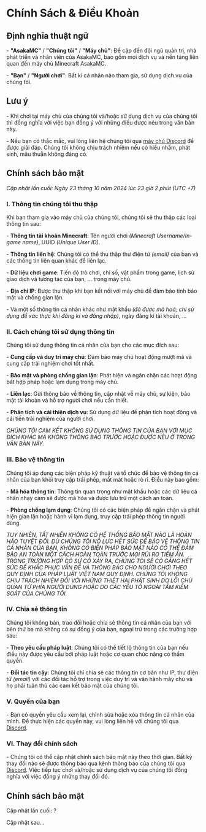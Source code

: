 # Chính Sách & Điều Khoản

## Định nghĩa thuật ngữ

&#x20;\- **"AsakaMC"** / **"Chúng tôi"** / **"Máy chủ"**: Đề cập đến đội ngũ quản trị, nhà phát triển và nhân viên của AsakaMC, bao gồm mọi dịch vụ và nền tảng liên quan đến máy chủ Minecraft AsakaMC.

&#x20;\- **"Bạn"** / **"Người chơi"**: Bất kì cá nhân nào tham gia, sử dụng dịch vụ của chúng tôi.

## Lưu ý

&#x20;\- Khi chơi tại máy chủ của chúng tôi và/hoặc sử dụng dịch vụ của chúng tôi thì đồng nghĩa với việc bạn đồng ý với những điều được nêu trong văn bản này.&#x20;

&#x20;\- Nếu bạn có thắc mắc, vui lòng liên hệ chúng tôi qua [máy chủ Discord](../) để được giải đáp. Chúng tôi không chịu trách nhiệm nếu có hiểu nhầm, phát sinh, mâu thuẫn không đáng có.

## Chính sách bảo mật

_Cập nhật lần cuối: Ngày 23 tháng 10 năm 2024 lúc 23 giờ 2 phút (UTC +7)_

### I. Thông tin chúng tôi thu thập

Khi bạn tham gia vào máy chủ của chúng tôi, chúng tôi sẽ thu thập các loại thông tin sau:

&#x20;\- **Thông tin tài khoản Minecraft**: Tên người chơi _(Minecraft Username/In-game name)_, UUID _(Unique User ID)_.

&#x20;\- **Thông tin liên hệ**: Chúng tôi có thể thu thập thư điện tử _(email)_ của bạn và các thông tin liên quan khác để liên lạc.

&#x20;\- **Dữ liệu chơi game**: Tiến độ trò chơi, chỉ số, vật phẩm trong game, lịch sử giao dịch và tương tác của bạn, ... trong máy chủ.

&#x20;\- **Địa chỉ IP**: Được thu thập khi bạn kết nối với máy chủ để đảm bảo tính bảo mật và chống gian lận.

&#x20;\- Và một số thông tin cá nhân khác như mật khẩu _(đã được mã hoá; chỉ sử dụng để xác thực khi đăng kí và đăng nhập)_, ngày đăng kí tài khoản, ...

### II. Cách chúng tôi sử dụng thông tin

Chúng tôi sử dụng thông tin cá nhân của bạn cho các mục đích sau:

&#x20;\- **Cung cấp và duy trì máy chủ**: Đảm bảo máy chủ hoạt động mượt mà và cung cấp trải nghiệm chơi tốt nhất.

&#x20;\- **Bảo mật và phòng chống gian lận**: Phát hiện và ngăn chặn các hoạt động bất hợp pháp hoặc lạm dụng trong máy chủ.

&#x20;\- **Liên lạc**: Gửi thông báo về thông tin, cập nhật về máy chủ, sự kiện, bảo mật tài khoản và hỗ trợ người chơi nếu cần thiết.

&#x20;\- **Phân tích và cải thiện dịch vụ**: Sử dụng dữ liệu để phân tích hoạt động và cải tiến trải nghiệm của người chơi.

_CHÚNG TÔI CAM KẾT KHÔNG SỬ DỤNG THÔNG TIN CỦA BẠN VỚI MỤC ĐÍCH KHÁC MÀ KHÔNG THÔNG BÁO TRƯỚC HOẶC ĐƯỢC NÊU Ở TRONG VĂN BẢN NÀY._

### III. Bảo vệ thông tin

Chúng tôi áp dụng các biện pháp kỹ thuật và tổ chức để bảo vệ thông tin cá nhân của bạn khỏi truy cập trái phép, mất mát hoặc rò rỉ. Điều này bao gồm:

&#x20;\- **Mã hóa thông tin**: Thông tin quan trọng như mật khẩu hoặc các dữ liệu cá nhân nhạy cảm sẽ được mã hóa và được lưu trữ một cách an toàn.

&#x20;\- **Phòng chống lạm dụng**: Chúng tôi có các biện pháp để ngăn chặn và phát hiện gian lận hoặc hành vi lạm dụng, truy cập trái phép thông tin người dùng.

_TUY NHIÊN, TẤT NHIÊN KHÔNG CÓ HỆ THỐNG BẢO MẬT NÀO LÀ HOÀN HẢO TUYỆT ĐỐI. DÙ CHÚNG TÔI NỖ LỰC HẾT SỨC ĐỂ BẢO VỆ THÔNG TIN CÁ NHÂN CỦA BẠN, KHÔNG CÓ BIỆN PHÁP BẢO MẬT NÀO CÓ THỂ ĐẢM BẢO AN TOÀN MỘT CÁCH HOÀN TOÀN TRƯỚC MỌI RỦI RO TIỀM ẨN. TRONG TRƯỜNG HỢP CÓ SỰ CỐ XẢY RA, CHÚNG TÔI SẼ CỐ GẮNG HẾT SỨC ĐỂ KHẮC PHỤC VẤN ĐỀ VÀ THÔNG BÁO CHO NGƯỜI CHƠI THEO QUY ĐỊNH CỦA PHÁP LUẬT VIỆT NAM QUY ĐỊNH. CHÚNG TÔI KHÔNG CHỊU TRÁCH NHIỆM ĐỐI VỚI NHỮNG THIỆT HẠI PHÁT SINH DO LỖI CHỦ QUAN TỪ PHÍA NGƯỜI DÙNG HOẶC DO CÁC YẾU TỐ NGOÀI TẦM KIỂM SOÁT CỦA CHÚNG TÔI._

### IV. Chia sẻ thông tin

Chúng tôi không bán, trao đổi hoặc chia sẻ thông tin cá nhân của bạn với bên thứ ba mà không có sự đồng ý của bạn, ngoại trừ trong các trường hợp sau:

&#x20;\- **Theo yêu cầu pháp luật**: Chúng tôi có thể tiết lộ thông tin của bạn nếu điều này được yêu cầu bởi pháp luật hoặc cơ quan chức năng có thẩm quyền.

&#x20;\- **Đối tác tin cậy**: Chúng tôi chỉ chia sẻ các thông tin cơ bản như IP, thư điện tử _(email)_ với các đối tác hỗ trợ trong việc duy trì và vận hành máy chủ và họ phải tuân thủ các cam kết bảo mật của chúng tôi.

### V. Quyền của bạn

&#x20;\- Bạn có quyền yêu cầu xem lại, chỉnh sửa hoặc xóa thông tin cá nhân của mình. Để thực hiện các quyền này, vui lòng liên hệ với chúng tôi qua [Discord](../).

### VI. Thay đổi chính sách

&#x20;\- Chúng tôi có thể cập nhật chính sách bảo mật này theo thời gian. Bất kỳ thay đổi nào sẽ được thông báo qua kênh thông báo của chúng tôi qua [Discord](../). Việc tiếp tục chơi và/hoặc sử dụng dịch vụ của chúng tôi đồng nghĩa với việc đồng ý những thay đổi đó.

## Chính sách bảo mật

Cập nhật lần cuối: ?

Cập nhật sau...
